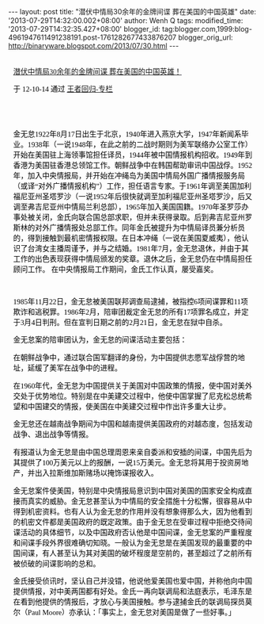 --- layout: post title: "潜伏中情局30余年的金牌间谍 葬在美国的中国英雄"
date: '2013-07-29T14:32:00.002+08:00' author: Wenh Q tags:
modified\_time: '2013-07-29T14:32:35.427+08:00' blogger\_id:
tag:blogger.com,1999:blog-4961947611491238191.post-1761282677433876207
blogger\_orig\_url: http://binaryware.blogspot.com/2013/07/30.html ---
<div
style="color: black; direction: ltr; font-family: &quot;Arial&quot;; font-size: 11pt; margin-bottom: 0; margin-left: 7.5pt; margin-right: 7.5pt; margin-top: 0; padding: 0;">

<span
style="color: #0000ee; font-family: &quot;Verdana&quot;; text-decoration: underline;">[\
潜伏中情局30余年的金牌间谍
葬在美国的中国英雄！](http://blog.china.com/u/060604/863/201210/10384042.html)</span>

</div>

<div
style="color: black; direction: ltr; font-family: &quot;Arial&quot;; font-size: 11pt; margin-bottom: 0; margin-left: 7.5pt; margin-right: 7.5pt; margin-top: 0; padding-bottom: 8pt; padding-left: 0; padding-right: 0; padding-top: 0;">

<span style="font-family: &quot;Verdana&quot;;">于 12-10-14 通过
</span><span
style="color: #0000ee; font-family: &quot;Verdana&quot;; text-decoration: underline;">[王者回归-专栏](http://blog.china.com/u/060604/863/)</span>

</div>

<div
style="color: black; direction: ltr; font-family: &quot;Arial&quot;; font-size: 11pt; height: 11pt; margin-bottom: 0; margin-left: 7.5pt; margin-right: 7.5pt; margin-top: 0; padding: 0;">

<span
style="color: #0000ee; font-family: &quot;Verdana&quot;; text-decoration: underline;">[](http://blog.china.com/u/060604/863/)</span>

</div>

<div
style="color: black; direction: ltr; font-family: &quot;Arial&quot;; font-size: 11pt; margin-bottom: 0; margin-left: 7.5pt; margin-right: 7.5pt; margin-top: 0; padding: 0;">

<span
style="font-family: &quot;Verdana&quot;;">金无怠1922年8月17日出生于北京，1940年进入燕京大学，1947年新闻系毕业。1938年（一说1948年，在此之前的二战时期则为美军联络办公室工作）开始在美国驻上海领事馆担任译员，1944年被中国情报机构招收。1949年到香港为美国驻香港总领馆工作。朝鲜战争中在韩国帮助审讯中国战俘。1952年，加入中央情报局，并开始在冲绳岛为美国中情局外国广播情报服务局（或译“对外广播情报机构”）工作，担任语言专家。于1961年调至美国加利福尼亚州圣塔罗沙（一说1952年后很快就调至加利福尼亚州圣塔罗沙，后又调至弗吉尼亚州中情局兰利总部），1965年加入美国国籍。1970年圣罗莎办事处被关闭，金氏向联合国总部求职，但并未获得录取。后到弗吉尼亚州罗斯林的对外广播情报处总部工作。同年金氏被提升为中情局译员兼分析员的，得到接触到最机密情报权限。在日本冲绳（一说在美国夏威夷），他认识了台湾女主播周谨予，并与之结婚。1981年7月，金无怠退休，并由于其工作的出色表现获得中情局颁发的奖章。退休之后，金无怠仍在中情局担任顾问工作。
在中央情报局工作期间，金氏工作认真，屡受嘉奖。</span>

</div>

<div
style="color: black; direction: ltr; font-family: &quot;Arial&quot;; font-size: 11pt; height: 11pt; margin-bottom: 0; margin-left: 7.5pt; margin-right: 7.5pt; margin-top: 0; padding: 0;">

<span style="font-family: &quot;Verdana&quot;;"></span>

</div>

<div
style="color: black; direction: ltr; font-family: &quot;Arial&quot;; font-size: 11pt; margin-bottom: 0; margin-left: 7.5pt; margin-right: 7.5pt; margin-top: 0; padding: 0;">

<span
style="font-family: &quot;Verdana&quot;;">1985年11月22日，金无怠被美国联邦调查局逮捕，被指控6项间谍罪和11项欺诈和逃税罪。1986年2月，陪审团裁定金无怠的所有17项罪名成立，并定于3月4日判刑。但在宣判日期之前的2月21日，金无怠在狱中自杀。</span>

</div>

<div
style="color: black; direction: ltr; font-family: &quot;Arial&quot;; font-size: 11pt; margin-bottom: 0; margin-left: 7.5pt; margin-right: 7.5pt; margin-top: 0; padding: 0;">

<span
style="font-family: &quot;Verdana&quot;;">金无怠案的陪审团认为，金无怠的间谍活动主要包括：</span>

</div>

<div
style="color: black; direction: ltr; font-family: &quot;Arial&quot;; font-size: 11pt; margin-bottom: 0; margin-left: 7.5pt; margin-right: 7.5pt; margin-top: 0; padding: 0;">

<span
style="font-family: &quot;Verdana&quot;;">在朝鲜战争中，通过联合国军翻译的身份，为中国提供志愿军战俘营的地址，延缓了美军在战争中的进程。</span>

</div>

<div
style="color: black; direction: ltr; font-family: &quot;Arial&quot;; font-size: 11pt; margin-bottom: 0; margin-left: 7.5pt; margin-right: 7.5pt; margin-top: 0; padding: 0;">

<span
style="font-family: &quot;Verdana&quot;;">在1960年代，金无怠为中国提供关于美国对中国政策的情报，使中国对美外交处于优势地位。特别是在中美建交过程中，他使中国掌握了尼克松总统希望和中国建交的情报，使美国在中美建交过程中作出许多重大让步。</span>

</div>

<div
style="color: black; direction: ltr; font-family: &quot;Arial&quot;; font-size: 11pt; margin-bottom: 0; margin-left: 7.5pt; margin-right: 7.5pt; margin-top: 0; padding: 0;">

<span
style="font-family: &quot;Verdana&quot;;">金无怠还在越南战争期间为中国和越南提供美国政府的对越态度，包括发动战争、退出战争等情报。</span>

</div>

<div
style="color: black; direction: ltr; font-family: &quot;Arial&quot;; font-size: 11pt; margin-bottom: 0; margin-left: 7.5pt; margin-right: 7.5pt; margin-top: 0; padding: 0;">

<span
style="font-family: &quot;Verdana&quot;;">有报道认为金无怠是由中国总理周恩来亲自委派和安插的间谍，中国先后为其提供了100万美元以上的报酬，一说15万美元。金无怠将其用于投资房地产，并出入拉斯维加斯赌场以掩饰谍报收入。</span>

</div>

<div
style="color: black; direction: ltr; font-family: &quot;Arial&quot;; font-size: 11pt; margin-bottom: 0; margin-left: 7.5pt; margin-right: 7.5pt; margin-top: 0; padding: 0;">

<span
style="font-family: &quot;Verdana&quot;;">金无怠案件使美国，特别是中央情报局意识到中国对美国的国家安全构成直接而真实的威胁。金无怠甚至认为中情局的安全措施十分松懈，很容易从中得到机密资料。也有人认为金无怠的作用并没有想象得那么大，因为他看到的机密文件都是美国政府的既定政策。由于金无怠在受审过程中拒绝交待间谍活动的具体细节，以及中国政府否认他是中国间谍，金无怠案的严重程度和间谍手段外界很难确切知晓。一般认为金无怠是在美国发现的最重要的中国间谍，有人甚至认为其对美国的破坏程度是空前的，甚至超过了之前所有被侦破的间谍影响的总和。</span>

</div>

<div
style="color: black; direction: ltr; font-family: &quot;Arial&quot;; font-size: 11pt; margin-bottom: 0; margin-left: 7.5pt; margin-right: 7.5pt; margin-top: 0; padding: 0;">

<span
style="font-family: &quot;Verdana&quot;;">金氏接受侦讯时，坚认自己并没错，他说他爱美国也爱中国，并称他向中国提供情报，对中美两国都有好处。金氏一再向联调局和法庭表示，毛泽东是在看到他提供的情报后，才放心与美国接触。参与逮捕金氏的联调局探员莫尔（Paul
Moore）亦承认：「事实上，金无怠对美国是做了一些好事。」</span>

</div>

